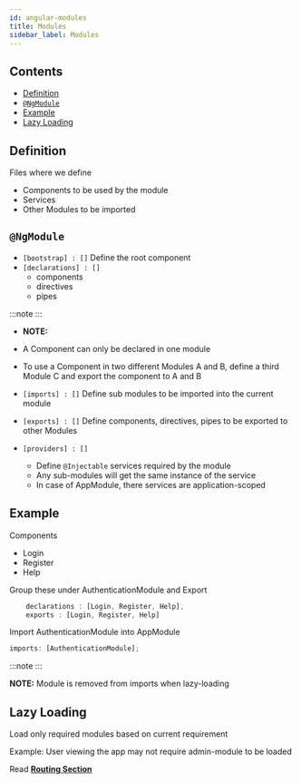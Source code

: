 ```yaml
---
id: angular-modules
title: Modules
sidebar_label: Modules
---
```


## Contents <!-- omit in toc -->

- [Definition](#definition)
- [`@NgModule`](#ngmodule)
- [Example](#example)
- [Lazy Loading](#lazy-loading)

## Definition

Files where we define

- Components to be used by the module
- Services
- Other Modules to be imported

## `@NgModule`

- `[bootstrap] : []` Define the root component
- `[declarations] : []`
  - components
  - directives
  - pipes

:::note
:::

- **NOTE:**
- A Component can only be declared in one module
- To use a Component in two different Modules A and B, define a third Module C and export the component to A and B

- `[imports] : []` Define sub modules to be imported into the current module
- `[exports] : []` Define components, directives, pipes to be exported to other Modules
- `[providers] : []`
  - Define `@Injectable` services required by the module
  - Any sub-modules will get the same instance of the service
  - In case of AppModule, there services are application-scoped

## Example

Components

- Login
- Register
- Help

Group these under AuthenticationModule and Export

```ts filename="AuthenticationModule"
    declarations : [Login, Register, Help],
    exports : [Login, Register, Help]
```

Import AuthenticationModule into AppModule

```ts filename="AppModule"
imports: [AuthenticationModule];
```

:::note
:::

**NOTE:** Module is removed from imports when lazy-loading

## Lazy Loading

Load only required modules based on current requirement

Example: User viewing the app may not require admin-module to be loaded

Read [**Routing Section**](angular-routing)
